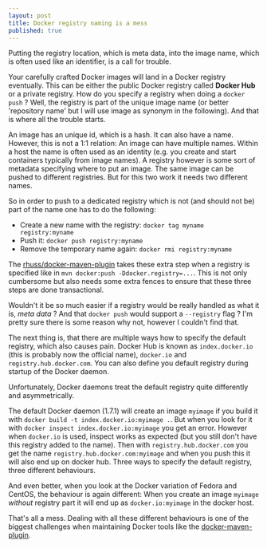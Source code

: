 ```yaml
---
layout: post
title: Docker registry naming is a mess
published: true
---
```


Putting the registry location, which is meta data, into the image name, which is often used like an identifier, is a call for trouble. 

<!-- more -->

Your carefully crafted Docker images will land in a Docker registry eventually. This can be either the public Docker registry called **Docker Hub**  or a private registry. How do you specify a registry when doing a `docker push` ? Well, the registry is part of the unique image name (or better 'repository name' but I will use image as synonym in the following). And that is where all the trouble starts.

An image has an unique id, which is a hash. It can also have a name. However, this is not a 1:1 relation: An image can have multiple names. Within a host the name is often used as an identity (e.g.  you create and start containers typically from image names). A registry however is some sort of metadata specifying where to put an image. The same image can be pushed to different registries. But for this two work it needs two different names. 

So in order to push to a dedicated registry which is not (and should not be) part of the name one has to do the following:

* Create a new name with the registry: `docker tag myname registry:myname`
* Push it: `docker push registry:myname`
* Remove the temporary name again: `docker rmi registry:myname`

The [rhuss/docker-maven-plugin][1] takes these extra step when a registry is specified like in `mvn docker:push -Ddocker.registry=...`. 
This is not only cumbersome but also needs some extra fences to ensure that these three steps are done transactional. 

Wouldn't it be so much easier if a registry would be really handled as what it is, *meta data* ? And that `docker push` would support a `--registry` flag ? I'm pretty sure there is some reason why not, however I couldn't find that.

The next thing is, that there are multiple ways how to specify the default registry, which also causes pain. Docker Hub is known as `index.docker.io` (this is probably now the official name), `docker.io` and `registry.hub.docker.com`. You can also define you default registry during startup of the Docker daemon. 

Unfortunately, Docker daemons treat the default registry  quite differently and asymmetrically. 

The default Docker daemon (1.7.1) will create an image `myimage` if you build it with `docker build -t index.docker.io:myimage .`. But when you look for it with `docker inspect index.docker.io:myimage` you get an error. However when `docker.io` is used, inspect works as expected (but you still don't have this registry added to the name). Then with `registry.hub.docker.com` you get the name `registry.hub.docker.com:myimage` and when you push this it will also end up on docker hub. Three ways to specify the default registry, three different behaviours. 

And even better, when you look at the Docker variation of Fedora and CentOS, the behaviour is again different: When you create an image `myimage` *without* registry part it will end up as `docker.io:myimage` in the docker host. 

That's all a mess. Dealing with all these different behaviours is one of the biggest challenges when maintaining Docker tools like the [docker-maven-plugin][2].

[1]:	https://github.com/rhuss/docker-maven-plugin
[2]:	https://github.com/rhuss/docker-maven-plugin